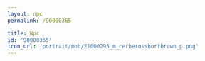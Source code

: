 ```yaml
---
layout: npc
permalink: /90000365

title: Npc
id: '90000365'
icon_url: 'portrait/mob/21000295_m_cerberosshortbrown_p.png'
---
```

